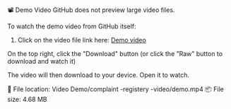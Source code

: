 📽 Demo Video
GitHub does not preview large video files.

To watch the demo video from GitHub itself:

1. Click on the video file link here: [Demo video
](https://github.com/TallapuneniHarini20/Complaint-Registery/blob/main/Video%20Demo/complaint-registery-video-demo.mp4)


On the top right, click the "Download" button
(or click the "Raw" button to download and watch it)

The video will then download to your device. Open it to watch.

📁 File location: Video Demo/complaint -registery -video/demo.mp4
📦 File size: 4.68 MB
